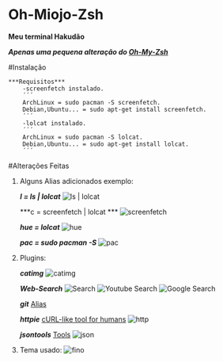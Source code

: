 # Oh-Miojo-Zsh

**Meu terminal Hakudão**

***Apenas uma pequena alteração do [Oh-My-Zsh](https://github.com/robbyrussell/oh-my-zsh)***

#Instalação

	***Requisitos***
		-screenfetch instalado.
		´´´	
		ArchLinux = sudo pacman -S screenfetch.
		Debian,Ubuntu... = sudo apt-get install screenfetch.
		´´´
		-lolcat	instalado.
		´´´	
		ArchLinux = sudo pacman -S lolcat.
		Debian,Ubuntu... = sudo apt-get install lolcat.
		´´´

#Alterações Feitas

1. Alguns Alias adicionados exemplo:

	***l = ls | lolcat***
![ls | lolcat](http://i.imgur.com/Kqbfx98.png)

	***c = screenfetch | lolcat ***
![screenfetch](http://i.imgur.com/qVc8wWo.png)

	***hue = lolcat***
![hue](http://i.imgur.com/7SPlV88.png)

	***pac = sudo pacman -S***
![pac](http://i.imgur.com/xlYzUkC.png)

2. Plugins:

	***catimg***
![catimg](http://i.imgur.com/gwyjosA.png)

	***Web-Search***
![Search](http://i.imgur.com/6CcFSe7.png)
![Youtube Search](http://i.imgur.com/vbKYcSI.png)
![Google Search](http://i.imgur.com/jtyosKQ.png)

	***git***
[Alias](https://github.com/robbyrussell/oh-my-zsh/wiki/Plugin:git)
	
	***httpie***
[cURL-like tool for humans](https://github.com/jkbrzt/httpie)
![http](http://i.imgur.com/i2umgZm.png)

	***jsontools***
[Tools](https://github.com/robbyrussell/oh-my-zsh/tree/master/plugins/jsontools)
![json](http://i.imgur.com/nUpnJta.png)

3. Tema usado:
![fino](http://zshthem.es/screenshots/fino.png)

























